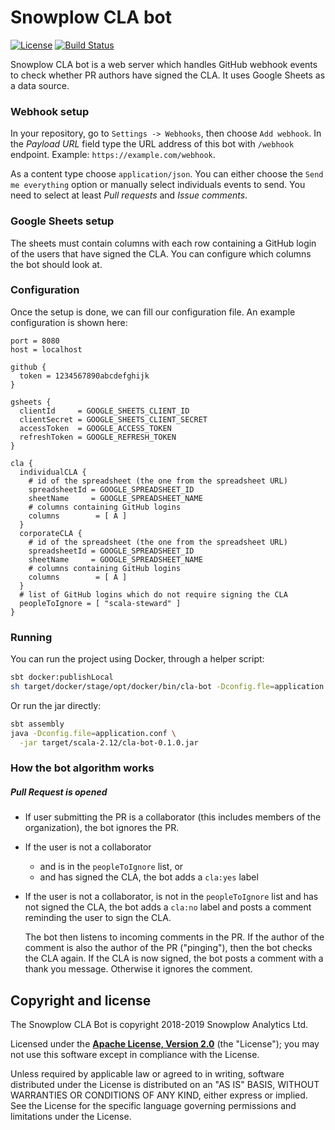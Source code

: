 # Snowplow CLA bot

[![License][license-image]][license]
[![Build Status](https://travis-ci.org/snowplow-incubator/cla-bot.svg?branch=master)](https://travis-ci.org/snowplow-incubator/cla-bot)

Snowplow CLA bot is a web server which handles GitHub webhook events to check whether
PR authors have signed the CLA. It uses Google Sheets as a data source.

### Webhook setup

In your repository, go to `Settings -> Webhooks`, then choose `Add webhook`.
In the *Payload URL* field type the URL address of this bot with `/webhook` endpoint.
Example: `https://example.com/webhook`.

As a content type choose `application/json`. You can either choose the
`Send me everything` option or manually select individuals events to send. You need to
select at least *Pull requests* and *Issue comments*.

### Google Sheets setup

The sheets must contain columns with each row containing a GitHub login of the users
that have signed the CLA. You can configure which columns the bot should look at.

### Configuration

Once the setup is done, we can fill our configuration file.
An example configuration is shown here:

```
port = 8080
host = localhost

github {
  token = 1234567890abcdefghijk
}

gsheets {
  clientId     = GOOGLE_SHEETS_CLIENT_ID
  clientSecret = GOOGLE_SHEETS_CLIENT_SECRET
  accessToken  = GOOGLE_ACCESS_TOKEN
  refreshToken = GOOGLE_REFRESH_TOKEN
}

cla {
  individualCLA {
    # id of the spreadsheet (the one from the spreadsheet URL)
    spreadsheetId = GOOGLE_SPREADSHEET_ID
    sheetName     = GOOGLE_SPREADSHEET_NAME
    # columns containing GitHub logins
    columns        = [ A ]
  }
  corporateCLA {
    # id of the spreadsheet (the one from the spreadsheet URL)
    spreadsheetId = GOOGLE_SPREADSHEET_ID
    sheetName     = GOOGLE_SPREADSHEET_NAME
    # columns containing GitHub logins
    columns        = [ A ]
  }
  # list of GitHub logins which do not require signing the CLA
  peopleToIgnore = [ "scala-steward" ]
}
```

### Running

You can run the project using Docker, through a helper script:
```bash
sbt docker:publishLocal
sh target/docker/stage/opt/docker/bin/cla-bot -Dconfig.fle=application.conf
```

Or run the jar directly:

```bash
sbt assembly
java -Dconfig.file=application.conf \
  -jar target/scala-2.12/cla-bot-0.1.0.jar
```

### How the bot algorithm works

##### Pull Request is opened
- If user submitting the PR is a collaborator (this includes members of the organization),
  the bot ignores the PR.

- If the user is not a collaborator
  - and is in the `peopleToIgnore` list, or
  - and has signed the CLA, the bot adds a `cla:yes` label

- If the user is not a collaborator, is not in the `peopleToIgnore` list and has not signed
  the CLA, the bot adds a `cla:no` label and posts a comment reminding the user to sign the CLA.

  The bot then listens to incoming comments in the PR. If the author of the
  comment is also the author of the PR ("pinging"), then the bot checks the
  CLA again. If the CLA is now signed, the bot posts a comment with a thank you message.
  Otherwise it ignores the comment.

## Copyright and license

The Snowplow CLA Bot is copyright 2018-2019 Snowplow Analytics Ltd.

Licensed under the **[Apache License, Version 2.0][license]** (the "License");
you may not use this software except in compliance with the License.

Unless required by applicable law or agreed to in writing, software
distributed under the License is distributed on an "AS IS" BASIS,
WITHOUT WARRANTIES OR CONDITIONS OF ANY KIND, either express or implied.
See the License for the specific language governing permissions and
limitations under the License.

[license-image]: http://img.shields.io/badge/license-Apache--2-blue.svg?style=flat
[license]: http://www.apache.org/licenses/LICENSE-2.0

[webhooks]: https://developer.github.com/webhooks/
[log4j]: https://docs.oracle.com/cd/E29578_01/webhelp/cas_webcrawler/src/cwcg_config_log4j_file.html
